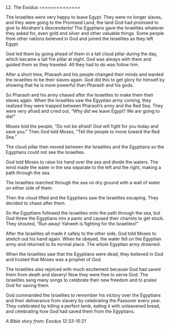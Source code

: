 12. The Exodus
==============

The Israelites were very happy to leave Egypt. They were no longer
slaves, and they were going to the Promised Land, the land God had
promised to give to Abraham's descendants! The Egyptians gave the
Israelites whatever they asked for, even gold and silver and other
valuable things. Some people from other nations believed in God and
joined the Israelites as they left Egypt.

God led them by going ahead of them in a tall cloud pillar during the
day, which became a tall fire pillar at night. God was always with them
and guided them as they traveled. All they had to do was follow him.

After a short time, Pharaoh and his people changed their minds and
wanted the Israelites to be their slaves again. God did this to get
glory for himself by showing that he is more powerful than Pharaoh and
his gods.

So Pharaoh and his army chased after the Israelites to make them their
slaves again. When the Israelites saw the Egyptian army coming, they
realized they were trapped between Pharaoh’s army and the Red Sea. They
were very afraid and cried out, “Why did we leave Egypt? We are going to
die!”

Moses told the people, “Do not be afraid! God will fight for you today
and save you.” Then God told Moses, “Tell the people to move toward the
Red Sea.”

The cloud pillar then moved between the Israelites and the Egyptians so
the Egyptians could not see the Israelites.

God told Moses to raise his hand over the sea and divide the waters. The
wind made the water in the sea separate to the left and the right,
making a path through the sea.

The Israelites marched through the sea on dry ground with a wall of
water on either side of them.

Then the cloud lifted and the Egyptians saw the Israelites escaping.
They decided to chase after them.

So the Egyptians followed the Israelites onto the path through the sea,
but God threw the Egyptians into a panic and caused their chariots to
get stuck. They shouted, “Run away! Yahweh is fighting for the
Israelites!”

After the Israelites all made it safely to the other side, God told
Moses to stretch out his hand again. When he obeyed, the water fell on
the Egyptian army and returned to its normal place. The whole Egyptian
army drowned.

When the Israelites saw that the Egyptians were dead, they believed in
God and trusted that Moses was a prophet of God.

The Israelites also rejoiced with much excitement because God had saved
them from death and slavery! Now they were free to serve God. The
Israelites sang many songs to celebrate their new freedom and to praise
God for saving them.

God commanded the Israelites to remember his victory over the Egyptians
and their deliverance from slavery by celebrating the Passover every
year. They celebrated by killing a perfect lamb, eating it with
unleavened bread, and celebrating how God had saved them from the
Egyptians.

*A Bible story from: Exodus 12:33-15:21*
